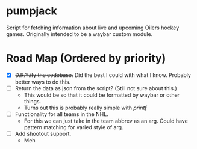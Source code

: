 # pumpjack
Script for fetching information about live and upcoming Oilers hockey games. Originally intended to be a waybar custom module.

# Road Map (Ordered by priority)
- [x] ~~D.R.Y.ify the codebase.~~ Did the best I could with what I know. Probably better ways to do this.
- [ ] Return the data as json from the script? (Still not sure about this.) 
    - This would be so that it could be formatted by waybar or other things.
    - Turns out this is probably really simple with *printf*
- [ ] Functionality for all teams in the NHL.
    - For this we can just take in the team abbrev as an arg. Could have pattern matching for varied style of arg.
- [ ] Add shootout support.
    - Meh
